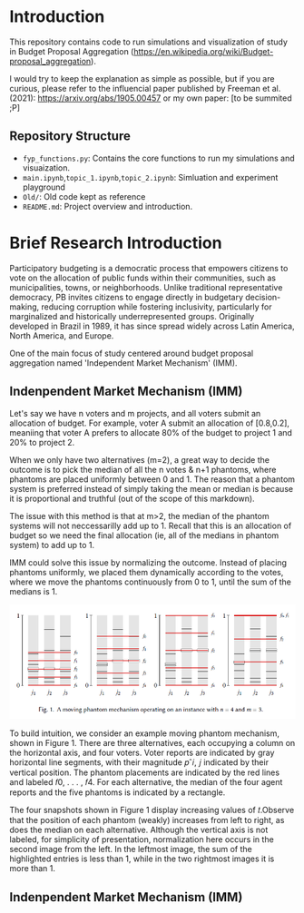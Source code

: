 # Introduction
This repository contains code to run simulations and visualization of study in Budget Proposal Aggregation (https://en.wikipedia.org/wiki/Budget-proposal_aggregation).

I would try to keep the explanation as simple as possible, but if you are curious, please refer to the influencial paper published by Freeman et al. (2021): https://arxiv.org/abs/1905.00457 or my own paper: [to be summited ;P]

## Repository Structure

- `fyp_functions.py`: Contains the core functions to run my simulations and visuaization.
- `main.ipynb`,`topic_1.ipynb`,`topic_2.ipynb`: Simluation and experiment playground
- `Old/`: Old code kept as reference 
- `README.md`: Project overview and introduction.


# Brief Research Introduction
Participatory budgeting is a democratic process that empowers citizens to vote on the allocation of public funds within their communities, such as municipalities, towns, or neighborhoods. Unlike traditional representative democracy, PB invites citizens to engage directly in budgetary decision-making, reducing corruption while fostering inclusivity, particularly for marginalized and historically underrepresented groups. Originally developed in Brazil in 1989, it has since spread widely across Latin America, North America, and Europe.

One of the main focus of study centered around budget proposal aggregation named 'Independent Market Mechanism' (IMM).

## Indenpendent Market Mechanism (IMM)
Let's say we have n voters and m projects, and all voters submit an allocation of budget. For example, voter A submit an allocation of [0.8,0.2], meaniing that voter A prefers to allocate 80% of the budget to project 1 and 20% to project 2.

 When we only have two alternatives (m=2), a great way to decide the outcome is to pick the median of all the n votes & n+1 phantoms, where phantoms are placed uniformly between 0 and 1. The reason that a phantom system is preferred instead of simply taking the mean or median is because it is proportional and truthful (out of the scope of this markdown).

The issue with this method is that at m>2, the median of the phantom systems will not neccessarilly add up to 1. Recall that this is an allocation of budget so we need the final allocation (ie, all of the medians in phantom system) to add up to 1.

IMM could solve this issue by normalizing the outcome. Instead of placing phantoms uniformly, we placed them dynamically according to the votes, where we move the phantoms continuously from 0 to 1, until the sum of the medians is 1.

![IMM Demostration](image.png)

To build intuition, we consider an example moving phantom mechanism, shown in Figure 1.
There are three alternatives, each occupying a column on the horizontal axis, and four voters. Voter
reports are indicated by gray horizontal line segments, with their magnitude 𝑝ˆ𝑖, 𝑗 indicated by their vertical position. The phantom placements are indicated by the red lines and labeled 𝑓0, . . . , 𝑓4. For each alternative, the median of the four agent reports and the five phantoms is indicated by a rectangle.

The four snapshots shown in Figure 1 display increasing values of 𝑡.Observe that the position
of each phantom (weakly) increases from left to right, as does the median on each alternative.
Although the vertical axis is not labeled, for simplicity of presentation, normalization here occurs
in the second image from the left. In the leftmost image, the sum of the highlighted entries is less
than 1, while in the two rightmost images it is more than 1.

## Indenpendent Market Mechanism (IMM)